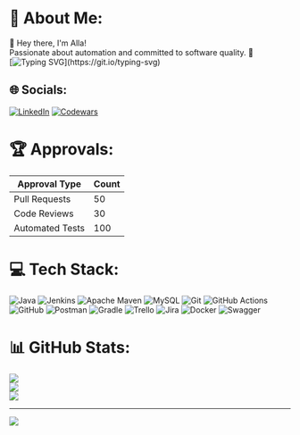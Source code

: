 # 💫 About Me:
👋 Hey there, I'm Alla!<br>Passionate about automation and committed to software quality. 🚀
<br>[![Typing SVG](https://readme-typing-svg.demolab.com?font=Fira+Code&pause=1000&width=435&lines=Feel+free+to+explore+my+projects.;+Let%E2%80%99s+connect!)](https://git.io/typing-svg)

## 🌐 Socials:
[![LinkedIn](https://img.shields.io/badge/LinkedIn-%230077B5.svg?logo=linkedin&logoColor=white)](https://linkedin.com/in/https://www.linkedin.com/in/alla-vorobieva/) 
[![Codewars](https://www.codewars.com/users/Alla%20B/badges/small)](https://www.codewars.com/users/Alla%20B)

# 🏆 Approvals:
| Approval Type      | Count |
|--------------------|-------|
| Pull Requests       | 50    |
| Code Reviews        | 30    |
| Automated Tests     | 100   |

# 💻 Tech Stack:
![Java](https://img.shields.io/badge/java-%23ED8B00.svg?style=for-the-badge&logo=openjdk&logoColor=white) ![Jenkins](https://img.shields.io/badge/jenkins-%232C5263.svg?style=for-the-badge&logo=jenkins&logoColor=white) ![Apache Maven](https://img.shields.io/badge/Apache%20Maven-C71A36?style=for-the-badge&logo=Apache%20Maven&logoColor=white) ![MySQL](https://img.shields.io/badge/mysql-4479A1.svg?style=for-the-badge&logo=mysql&logoColor=white) ![Git](https://img.shields.io/badge/git-%23F05033.svg?style=for-the-badge&logo=git&logoColor=white) ![GitHub Actions](https://img.shields.io/badge/github%20actions-%232671E5.svg?style=for-the-badge&logo=githubactions&logoColor=white) ![GitHub](https://img.shields.io/badge/github-%23121011.svg?style=for-the-badge&logo=github&logoColor=white) ![Postman](https://img.shields.io/badge/Postman-FF6C37?style=for-the-badge&logo=postman&logoColor=white) ![Gradle](https://img.shields.io/badge/Gradle-02303A.svg?style=for-the-badge&logo=Gradle&logoColor=white) ![Trello](https://img.shields.io/badge/Trello-%23026AA7.svg?style=for-the-badge&logo=Trello&logoColor=white) ![Jira](https://img.shields.io/badge/jira-%230A0FFF.svg?style=for-the-badge&logo=jira&logoColor=white) ![Docker](https://img.shields.io/badge/docker-%230db7ed.svg?style=for-the-badge&logo=docker&logoColor=white) ![Swagger](https://img.shields.io/badge/-Swagger-%23Clojure?style=for-the-badge&logo=swagger&logoColor=white)
# 📊 GitHub Stats:
![](https://github-readme-stats.vercel.app/api?username=AllaBird&theme=dark&hide_border=false&include_all_commits=true&count_private=true)<br/>
![](https://github-readme-streak-stats.herokuapp.com/?user=AllaBird&theme=dark&hide_border=false)<br/>
![](https://github-readme-stats.vercel.app/api/top-langs/?username=AllaBird&theme=dark&hide_border=false&include_all_commits=true&count_private=true&layout=compact)

---
[![](https://visitcount.itsvg.in/api?id=AllaBird&icon=0&color=0)](https://visitcount.itsvg.in)
